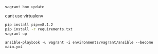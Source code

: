 ``vagrant box update``

cant use virtualenv
```.sh
pip install pip==8.1.2
pip install -r requirements.txt
vagrant up


```

```
ansible-playbook -u vagrant -i environments/vagrant/ansible --become main.yml
```
